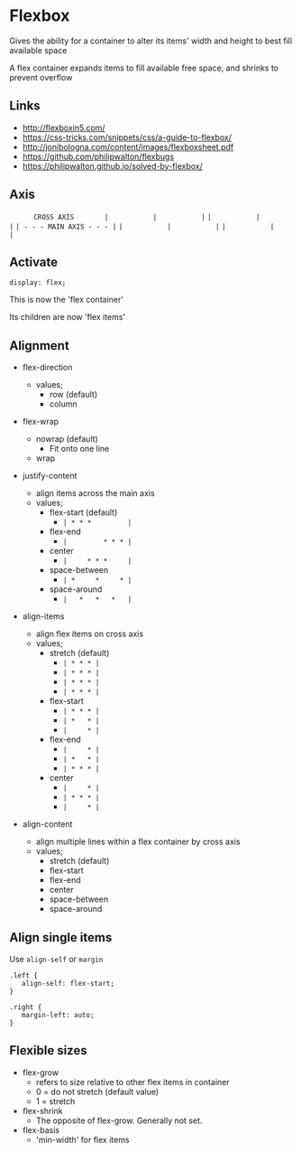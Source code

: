 Flexbox
=======

Gives the ability for a container to alter its items' width and height to best fill available space

A flex container expands items to fill available free space, and shrinks to prevent overflow

Links
-----

- http://flexboxin5.com/
- https://css-tricks.com/snippets/css/a-guide-to-flexbox/
- http://jonibologna.com/content/images/flexboxsheet.pdf
- https://github.com/philipwalton/flexbugs
- https://philipwalton.github.io/solved-by-flexbox/


Axis
----


`       CROSS AXIS        `
`|           |           |`
`|           |           |`
`| - - - MAIN AXIS - - - |`
`|           |           |`
`|           |           |`
 
Activate
--------

```
display: flex;
```

This is now the 'flex container'

Its children are now 'flex items'
 
Alignment
---------

- flex-direction
  - values;
    - row (default)
    - column

- flex-wrap
  - nowrap (default)
    - Fit onto one line
  - wrap

- justify-content
  - align items across the main axis
  - values;
    - flex-start (default)
      - `| * * *         |`
    - flex-end
      - `|         * * * |`
    - center
      - `|     * * *     |`
    - space-between
      - `| *     *     * |`
    - space-around
      - `|   *   *   *   |`

- align-items
  - align flex items on cross axis
  - values;
    - stretch (default)
      - `| * * * |`
      - `| * * * |`
      - `| * * * |`
      - `| * * * |`
    - flex-start
      - `| * * * |`
      - `| *   * |`
      - `|     * |`
    - flex-end
      - `|     * |`
      - `| *   * |`
      - `| * * * |`
    - center
      - `|     * |`
      - `| * * * |`
      - `|     * |`

- align-content
  - align multiple lines within a flex container by cross axis
  - values;
    - stretch (default)
    - flex-start
    - flex-end
    - center
    - space-between
    - space-around
  
Align single items
------------------

Use `align-self` or `margin`

```
.left {
   align-self: flex-start;
}

.right {
   margin-left: auto;
}
```

Flexible sizes
--------------

- flex-grow
  - refers to size relative to other flex items in container
  - 0 = do not stretch (default value)
  - 1 = stretch
- flex-shrink
  - The opposite of flex-grow. Generally not set. 
- flex-basis
  - 'min-width' for flex items
